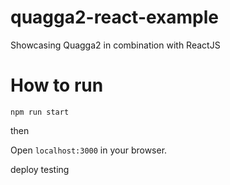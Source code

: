 # quagga2-react-example
Showcasing Quagga2 in combination with ReactJS

# How to run

```npm run start```

then

Open `localhost:3000` in your browser.

deploy testing